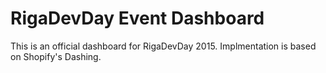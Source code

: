 RigaDevDay Event Dashboard
==========================

This is an official dashboard for RigaDevDay 2015. Implmentation is based on Shopify's Dashing.


